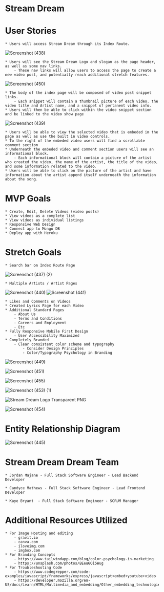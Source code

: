 # Stream Dream

# User Stories
    * Users will access Stream Dream through its Index Route.
    
![Screenshot (438)](https://user-images.githubusercontent.com/98247684/165393468-3bdc1909-c86a-4475-87d2-9d75e7bbe780.png)
    
    * Users will see the Stream Dream Logo and slogan as the page header, as well as some nav links.
        - These nav links will allow users to access the page to create a new video post, and potentially reach additional stretch features.
	
![Screenshot (450)](https://user-images.githubusercontent.com/98247684/165416646-1b99bd3c-29a2-48b0-b2fb-02a1da680f2d.png)

	
    * The body of the index page will be composed of video post snippet links.
        - Each snippet will contain a thumbnail picture of each video, the video title and Artist name, and a snippet of pertanent video info.
    * Users will then be able to click within the video snippet section and be linked to the video show page 
    
![Screenshot (439)](https://user-images.githubusercontent.com/98247684/165393805-9d76cce2-ad94-43c5-82e4-aa7849b20f9e.png)

    
    * Users will be able to view the selected video that is embeded in the page as well as use the built in video controls.
    * To the right of the embeded video users will find a scrollable comment section
    * Underneath the embeded video and comment section users will see an informational block.
        - Each informational block will contain a picture of the artist who created the video, the name of the artist, the title of the video, and some information related to the video.
    * Users will be able to click on the picture of the artist and have information about the artist append itself underneath the information about the song.

# MVP Goals
	* Create, Edit, Delete Videos (video posts)
	* View videos as a complete list
	* View videos as individual listings
	* Responsive Web Design
	* Connect app to Mongo DB
	* Deploy app with Heroku

# Stretch Goals
    * Search bar on Index Route Page

![Screenshot (437) (2)](https://user-images.githubusercontent.com/98247684/165393880-1bf65b2d-c8c6-4fa8-8679-47a5dd18167a.png)

	* Multiple Artists / Artist Pages
	
![Screenshot (440)](https://user-images.githubusercontent.com/98247684/165393944-2fa5c540-9445-4562-a4dd-c8068d8f24a2.png)
![Screenshot (441)](https://user-images.githubusercontent.com/98247684/165393981-5fb6dcd1-5468-4814-93c7-43b4d52d9318.png)

	* Likes and Comments on Videos
	* Created Lyrics Page for each Video
	* Additional Standard Pages
		- About Us
		- Terms and Conditions
		- Careers and Employment
		- Etc
	* Fully Responsive Mobile First Design
		- User Accessibility Maximized
	* Completely Branded
		- Clear consistent color scheme and typography
			- Consider Design Principles
			- Color/Typography Psychology in Branding
			
![Screenshot (449)](https://user-images.githubusercontent.com/98247684/165414835-dabf74ee-d806-439a-a389-cfa65acac752.png)

![Screenshot (451)](https://user-images.githubusercontent.com/98247684/165416670-2dbcb93e-0468-4929-9019-e0017fb88e06.png)

![Screenshot (455)](https://user-images.githubusercontent.com/98247684/165504885-e5a4b523-c7c1-4ed2-a39b-f2db108e319b.png)

![Screenshot (453) (1)](https://user-images.githubusercontent.com/98247684/165502315-7acbca8e-e7b7-40f1-aef0-66358247d5b0.png)

![Stream Dream Logo Transparent PNG](https://user-images.githubusercontent.com/98247684/165502380-500cd3b2-a238-45e7-8ad1-db79cd302a82.png)

![Screenshot (454)](https://user-images.githubusercontent.com/98247684/165503314-8e25291d-a83a-4007-ba47-47cdff9fb7aa.png)



# Entity Relationship Diagram

![Screenshot (445)](https://user-images.githubusercontent.com/98247684/165414863-4e6465e5-02e7-4a5b-9a05-43b17190df2a.png)

# Stream Dream Dream Team

	* Jordan Majane - Full Stack Software Engineer - Lead Backend Developer
	
	* Candyce Mathews - Full Stack Software Engineer - Lead Frontend Developer
	
	* Kaye Bryant  - Full Stack Software Engineer - SCRUM Manager

# Additional Resources Utilized
	* For Image Hosting and editing
		- gravit.io
		- canva.com
		- iloveimg.com
		- imgbox.com
	* For Branding Concepts
		- https://www.tailwindapp.com/blog/color-psychology-in-marketing
		- https://unsplash.com/photos/BEeu6Oi5Wug
	* For Troubleshooting Code	
		- https://www.codegrepper.com/code-examples/javascript/frameworks/express/javascript+embed+youtube+video
		- https://developer.mozilla.org/en-US/docs/Learn/HTML/Multimedia_and_embedding/Other_embedding_technologies
